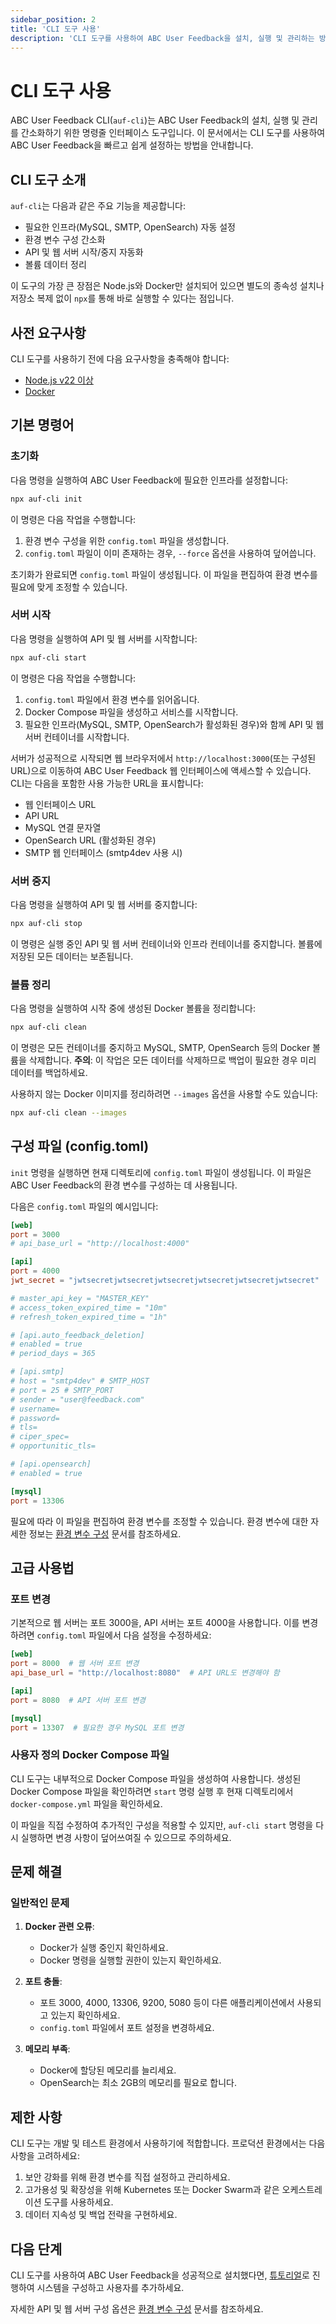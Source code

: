 ```yaml
---
sidebar_position: 2
title: 'CLI 도구 사용'
description: 'CLI 도구를 사용하여 ABC User Feedback을 설치, 실행 및 관리하는 방법을 안내합니다.'
---
```


# CLI 도구 사용

ABC User Feedback CLI(`auf-cli`)는 ABC User Feedback의 설치, 실행 및 관리를 간소화하기 위한 명령줄 인터페이스 도구입니다. 이 문서에서는 CLI 도구를 사용하여 ABC User Feedback을 빠르고 쉽게 설정하는 방법을 안내합니다.

## CLI 도구 소개

`auf-cli`는 다음과 같은 주요 기능을 제공합니다:

- 필요한 인프라(MySQL, SMTP, OpenSearch) 자동 설정
- 환경 변수 구성 간소화
- API 및 웹 서버 시작/중지 자동화
- 볼륨 데이터 정리

이 도구의 가장 큰 장점은 Node.js와 Docker만 설치되어 있으면 별도의 종속성 설치나 저장소 복제 없이 `npx`를 통해 바로 실행할 수 있다는 점입니다.

## 사전 요구사항

CLI 도구를 사용하기 전에 다음 요구사항을 충족해야 합니다:

- [Node.js v22 이상](https://nodejs.org/en/download/)
- [Docker](https://docs.docker.com/desktop/)

## 기본 명령어

### 초기화

다음 명령을 실행하여 ABC User Feedback에 필요한 인프라를 설정합니다:

```bash
npx auf-cli init
```

이 명령은 다음 작업을 수행합니다:

1. 환경 변수 구성을 위한 `config.toml` 파일을 생성합니다.
2. `config.toml` 파일이 이미 존재하는 경우, `--force` 옵션을 사용하여 덮어씁니다.

초기화가 완료되면 `config.toml` 파일이 생성됩니다. 이 파일을 편집하여 환경 변수를 필요에 맞게 조정할 수 있습니다.

### 서버 시작

다음 명령을 실행하여 API 및 웹 서버를 시작합니다:

```bash
npx auf-cli start
```

이 명령은 다음 작업을 수행합니다:

1. `config.toml` 파일에서 환경 변수를 읽어옵니다.
2. Docker Compose 파일을 생성하고 서비스를 시작합니다.
3. 필요한 인프라(MySQL, SMTP, OpenSearch가 활성화된 경우)와 함께 API 및 웹 서버 컨테이너를 시작합니다.

서버가 성공적으로 시작되면 웹 브라우저에서 `http://localhost:3000`(또는 구성된 URL)으로 이동하여 ABC User Feedback 웹 인터페이스에 액세스할 수 있습니다. CLI는 다음을 포함한 사용 가능한 URL을 표시합니다:

- 웹 인터페이스 URL
- API URL
- MySQL 연결 문자열
- OpenSearch URL (활성화된 경우)
- SMTP 웹 인터페이스 (smtp4dev 사용 시)

### 서버 중지

다음 명령을 실행하여 API 및 웹 서버를 중지합니다:

```bash
npx auf-cli stop
```

이 명령은 실행 중인 API 및 웹 서버 컨테이너와 인프라 컨테이너를 중지합니다. 볼륨에 저장된 모든 데이터는 보존됩니다.

### 볼륨 정리

다음 명령을 실행하여 시작 중에 생성된 Docker 볼륨을 정리합니다:

```bash
npx auf-cli clean
```

이 명령은 모든 컨테이너를 중지하고 MySQL, SMTP, OpenSearch 등의 Docker 볼륨을 삭제합니다. **주의**: 이 작업은 모든 데이터를 삭제하므로 백업이 필요한 경우 미리 데이터를 백업하세요.

사용하지 않는 Docker 이미지를 정리하려면 `--images` 옵션을 사용할 수도 있습니다:

```bash
npx auf-cli clean --images
```

## 구성 파일 (config.toml)

`init` 명령을 실행하면 현재 디렉토리에 `config.toml` 파일이 생성됩니다. 이 파일은 ABC User Feedback의 환경 변수를 구성하는 데 사용됩니다.

다음은 `config.toml` 파일의 예시입니다:

```toml
[web]
port = 3000
# api_base_url = "http://localhost:4000"

[api]
port = 4000
jwt_secret = "jwtsecretjwtsecretjwtsecretjwtsecretjwtsecretjwtsecret"

# master_api_key = "MASTER_KEY"
# access_token_expired_time = "10m"
# refresh_token_expired_time = "1h"

# [api.auto_feedback_deletion]
# enabled = true
# period_days = 365

# [api.smtp]
# host = "smtp4dev" # SMTP_HOST
# port = 25 # SMTP_PORT
# sender = "user@feedback.com"
# username=
# password=
# tls=
# ciper_spec=
# opportunitic_tls=

# [api.opensearch]
# enabled = true

[mysql]
port = 13306
```

필요에 따라 이 파일을 편집하여 환경 변수를 조정할 수 있습니다. 환경 변수에 대한 자세한 정보는 [환경 변수 구성](./04-configuration.md) 문서를 참조하세요.

## 고급 사용법

### 포트 변경

기본적으로 웹 서버는 포트 3000을, API 서버는 포트 4000을 사용합니다. 이를 변경하려면 `config.toml` 파일에서 다음 설정을 수정하세요:

```toml
[web]
port = 8000  # 웹 서버 포트 변경
api_base_url = "http://localhost:8080"  # API URL도 변경해야 함

[api]
port = 8080  # API 서버 포트 변경

[mysql]
port = 13307  # 필요한 경우 MySQL 포트 변경
```

### 사용자 정의 Docker Compose 파일

CLI 도구는 내부적으로 Docker Compose 파일을 생성하여 사용합니다. 생성된 Docker Compose 파일을 확인하려면 `start` 명령 실행 후 현재 디렉토리에서 `docker-compose.yml` 파일을 확인하세요.

이 파일을 직접 수정하여 추가적인 구성을 적용할 수 있지만, `auf-cli start` 명령을 다시 실행하면 변경 사항이 덮어쓰여질 수 있으므로 주의하세요.

## 문제 해결

### 일반적인 문제

1. **Docker 관련 오류**:

   - Docker가 실행 중인지 확인하세요.
   - Docker 명령을 실행할 권한이 있는지 확인하세요.

2. **포트 충돌**:

   - 포트 3000, 4000, 13306, 9200, 5080 등이 다른 애플리케이션에서 사용되고 있는지 확인하세요.
   - `config.toml` 파일에서 포트 설정을 변경하세요.

3. **메모리 부족**:
   - Docker에 할당된 메모리를 늘리세요.
   - OpenSearch는 최소 2GB의 메모리를 필요로 합니다.

## 제한 사항

CLI 도구는 개발 및 테스트 환경에서 사용하기에 적합합니다. 프로덕션 환경에서는 다음 사항을 고려하세요:

1. 보안 강화를 위해 환경 변수를 직접 설정하고 관리하세요.
2. 고가용성 및 확장성을 위해 Kubernetes 또는 Docker Swarm과 같은 오케스트레이션 도구를 사용하세요.
3. 데이터 지속성 및 백업 전략을 구현하세요.

## 다음 단계

CLI 도구를 사용하여 ABC User Feedback을 성공적으로 설치했다면, [튜토리얼](../03-tutorial.md)로 진행하여 시스템을 구성하고 사용자를 추가하세요.

자세한 API 및 웹 서버 구성 옵션은 [환경 변수 구성](./04-configuration.md) 문서를 참조하세요.
